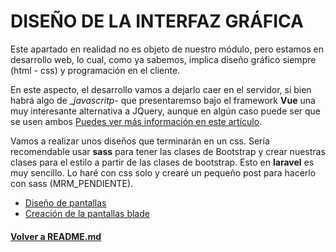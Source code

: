 # DISEÑO DE LA INTERFAZ GRÁFICA

Este apartado en realidad no es objeto de nuestro módulo, pero estamos en desarrollo web, lo cual, como ya sabemos, implica diseño gráfico siempre (html - css) y programación en el cliente.

En este aspecto, el desarrollo vamos a dejarlo caer en el servidor, si bien habrá algo de __javascritp_- que presentaremso bajo el framework __Vue__ una muy interesante alternativa a JQuery, aunque en algún caso puede ser que se usen ambos [Puedes ver más información en este artículo](https://somospnt.com/blog/39-vue-vs-jquery).

Vamos a realizar unos diseños que terminarán en un css. Sería recomendable usar __sass__ para tener las clases de Bootstrap y crear nuestras clases para el estilo a partir de las clases de bootstrap. Esto en __laravel__ es muy sencillo. Lo haré con css solo y crearé un pequeño post para hacerlo con sass (MRM_PENDIENTE). 

 * [Diseño de pantallas](diseno_pantallas.md)
 * [Creación de la pantallas blade]()
 

 
#### [Volver a README.md](./../README.md)


